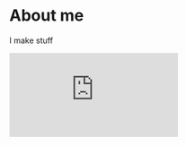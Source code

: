 # About me

I make stuff

<iframe src="https://tryhackme.com/api/v2/badges/public-profile?userPublicId=1309279" style='border:none;'></iframe>
